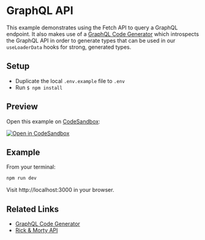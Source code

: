 # GraphQL API

This example demonstrates using the Fetch API to query a GraphQL endpoint. It also makes use of a [GraphQL Code Generator](https://www.graphql-code-generator.com/) which introspects the GraphQL API in order to generate types that can be used in our `useLoaderData` hooks for strong, generated types.

## Setup

- Duplicate the local `.env.example` file to `.env`
- Run `$ npm install`

## Preview

Open this example on [CodeSandbox](https://codesandbox.com):

[![Open in CodeSandbox](https://codesandbox.io/static/img/play-codesandbox.svg)](https://codesandbox.io/s/github/remix-run/remix/tree/main/examples/graphql-api)

## Example

From your terminal:

```sh
npm run dev
```

Visit http://localhost:3000 in your browser.

## Related Links

- [GraphQL Code Generator](https://www.graphql-code-generator.com/)
- [Rick & Morty API](https://rickandmortyapi.com/graphql)
